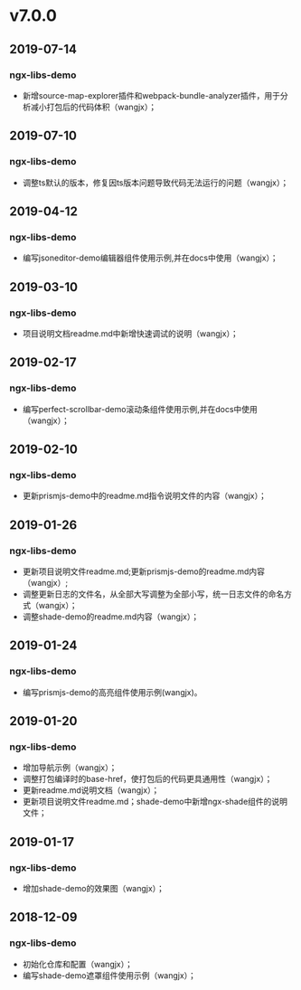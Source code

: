 # v7.0.0
## 2019-07-14
### ngx-libs-demo
- 新增source-map-explorer插件和webpack-bundle-analyzer插件，用于分析减小打包后的代码体积（wangjx）；

## 2019-07-10
### ngx-libs-demo
- 调整ts默认的版本，修复因ts版本问题导致代码无法运行的问题（wangjx）；

## 2019-04-12
### ngx-libs-demo
- 编写jsoneditor-demo编辑器组件使用示例,并在docs中使用（wangjx）；

## 2019-03-10
### ngx-libs-demo
- 项目说明文档readme.md中新增快速调试的说明（wangjx）；

## 2019-02-17
### ngx-libs-demo
- 编写perfect-scrollbar-demo滚动条组件使用示例,并在docs中使用（wangjx）；

## 2019-02-10
### ngx-libs-demo
- 更新prismjs-demo中的readme.md指令说明文件的内容（wangjx）；

## 2019-01-26
### ngx-libs-demo
- 更新项目说明文件readme.md;更新prismjs-demo的readme.md内容（wangjx）;
- 调整更新日志的文件名，从全部大写调整为全部小写，统一日志文件的命名方式（wangjx）；
- 调整shade-demo的readme.md内容（wangjx）；

## 2019-01-24
### ngx-libs-demo
- 编写prismjs-demo的高亮组件使用示例(wangjx)。

## 2019-01-20
### ngx-libs-demo
- 增加导航示例（wangjx）；
- 调整打包编译时的base-href，使打包后的代码更具通用性（wangjx）；
- 更新readme.md说明文档（wangjx）；
- 更新项目说明文件readme.md；shade-demo中新增ngx-shade组件的说明文件；

## 2019-01-17
### ngx-libs-demo
- 增加shade-demo的效果图（wangjx）；

## 2018-12-09
### ngx-libs-demo
- 初始化仓库和配置（wangjx）；
- 编写shade-demo遮罩组件使用示例（wangjx）；
